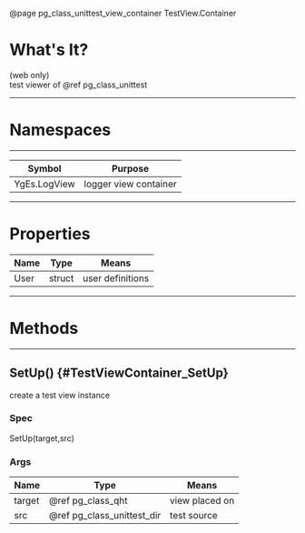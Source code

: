 ﻿@page pg_class_unittest_view_container TestView.Container

# What's It?

(web only)  
test viewer of @ref pg_class_unittest

-----
# Namespaces

-----
| Symbol | Purpose |
|--------|---------|
| YgEs.LogView | logger view container |

-----
# Properties

| Name | Type | Means |
|------|------|-------|
| User | struct | user definitions |

-----
# Methods

-----
## SetUp() {#TestViewContainer_SetUp}

create a test view instance

### Spec

SetUp(target,src)

### Args

| Name | Type | Means |
|------|------|-------|
| target | @ref pg_class_qht | view placed on |
| src | @ref pg_class_unittest_dir | test source |
